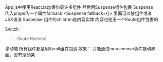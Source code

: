 App.js中使用React.lazy懒加载许多组件
然后用Suspense组件包裹
Suspense 传入props传一个属性fallback <Suspense fallback={<Loading />}> 里面可以放组件或者JSX语法
Suspense 组件的children是内容实体
内容也是用一个Route组件包裹的
<Switch>
  <Route path="/discover" component={Discover} />
  <Route path="/search" component={Search} />
  <Route path="/toplist" component={TopList} />
  <Route path="/playlist/:id" component={PlayList} />
  <Route path="/sheetlist" component={SheetList} />
  <Route path="/skin" component={Skin} />
  <Redirect to="/discover" />
</Switch>

Switch
  > Route
  > Redirect <!-- 默认页面 -->


移动端 所有组件都是用Scroll组件包裹
效果：
只能通过mousemove事件拖动界面，没有滚动条